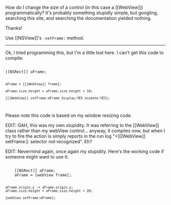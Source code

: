 

How do I change the size of a control (in this case a [[WebView]]) programmatically? It's probably something stupidly simple, but googling, searching this site, and searching the documentation yielded nothing.





Thanks!

Use [[NSView]]'s <code>-setFrame:</code> method.

----

Ok, I tried programming this, but I'm a little lost here. I can't get this code to compile:

<code>
[[NSRect]] aFrame;
  
    aFrame = [[[WebView]] frame];
    
    aFrame.size.height = aFrame.size.height + 10;
     
    [[[WebView]] setFrame:aFrame display:YES animate:YES];

</code>

Please note this code is based on my window resizing code.

EDIT: GAH, this was my own stupidity. It was referring to the [[WebView]] class rather than my webView control... anyway, it compiles now, but when I try to fire the action is simply reports in the run log "+[[[WebView]] setFrame:]: selector not recognized". Eh?

EDIT: Nevermind again, once again my stupidity. Here's the working code if someone might want to use it:

<code>
    [[NSRect]] aFrame;
    aFrame = [webView frame];
    
    aFrame.origin.y -= aFrame.origin.y;
    aFrame.size.height = aFrame.size.height + 20;
    
    [webView setFrame:aFrame];
</code>
